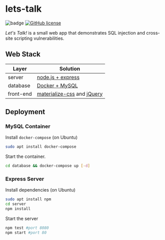 # lets-talk

![badge](https://img.shields.io/badge/security-trash-red.svg)
[![GitHub license](https://img.shields.io/github/license/twlinux/lets-talk.svg)](https://github.com/twlinux/lets-talk/blob/master/LICENSE)

*Let's Talk!* is a small web app that demonstrates SQL injection and cross-site scripting vulnerabilities.

## Web Stack

| Layer      | Solution                                                                        |
|------------|---------------------------------------------------------------------------------|
| server     | [node.js + express](https://expressjs.com/)                                     |
| database   | [Docker + MySQL](https://hub.docker.com/r/mysql/mysql-server/)                  |
| front-end  | [materialize-css](http://materializecss.com/) and [jQuery](https://jquery.com/) |

## Deployment

### MySQL Container

Install `docker-compose` (on Ubuntu)

```bash
sudo apt install docker-compose
```

Start the container.

```bash
cd database && docker-compose up [-d]
```

### Express Server

Install dependencies (on Ubuntu)

```bash
sudo apt install npm
cd server
npm install
```

Start the server

```bash
npm test #port 8080
npm start #port 80
```
